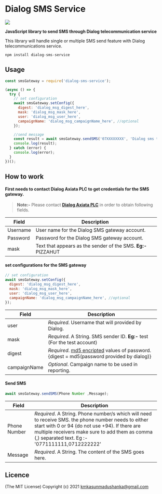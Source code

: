 # Dialog SMS Service

![](https://img.shields.io/badge/Release-1.1.0-green)

**JavaScript library to send SMS through Dialog telecommunication service**

This library will handle single or multiple SMS send feature with Dialog telecommunications service.

`npm install dialog-sms-service `

## Usage

```javascript
const smsGateway = require('dialog-sms-service');

(async () => {
  try {
    // set configuration
    await smsGateway.setConfig({
      digest: 'dialog_msg_digest_here',
      mask: 'dialog_msg_mask_here',
      user: 'dialog_msg_user_here',
      campaignName: 'dialog_msg_campaignName_here', //optional
    });

    //send message
    const result = await smsGateway.sendSMS('07XXXXXXXX', 'Dialog sms test');
    console.log(result);
  } catch (error) {
    console.log(error);
  }
})();
```

## How to work

#### First needs to contact Dialog Axiata PLC to get credentials for the SMS gateway.

> **Note:-** Please contact [**Dialog Axiata PLC**](https://www.dialog.lk/browse/businessWithSubLevels.jsp?id=onlinefld70074) in order to obtain following fields.

| Field    | Description                                                   |
| -------- | ------------------------------------------------------------- |
| Username | User name for the Dialog SMS gateway account.                 |
| Password | Password for the Dialog SMS gateway account.                  |
| mask     | Text that appears as the sender of the SMS. **Eg:-** PIZZAHUT |

#### set configurations for the SMS gateway

```javascript
// set configuration
await smsGateway.setConfig({
  digest: 'dialog_msg_digest_here',
  mask: 'dialog_msg_mask_here',
  user: 'dialog_msg_user_here',
  campaignName: 'dialog_msg_campaignName_here', //optional
});
```

| Field        | Description                                                                                                                    |
| ------------ | ------------------------------------------------------------------------------------------------------------------------------ |
| user         | _Required_. Username that will provided by Dialog.                                                                             |
| mask         | _Required_. A String. SMS sender ID. **Eg:-** test (For the test account)                                                      |
| digest       | _Required_. [md5 encripted](https://www.md5hashgenerator.com/) values of password. {digest = md5(password provided by dialog)} |
| campaignName | _Optional_. Campaign name to be used in reporting.                                                                             |

#### Send SMS

```javascript
await smsGateway.sendSMS(Phone Number ,Message);
```

| Field        | Description                                                                                                                                                                                                                                                 |
| ------------ | ----------------------------------------------------------------------------------------------------------------------------------------------------------------------------------------------------------------------------------------------------------- |
| Phone Number | _Required_. A String. Phone number/s which will need to receive SMS. the phone number needs to either start with 0 or 94 (do not use +94). If there are multiple receivers make sure to add them as comma (,) separated text. Eg :- '0771111111,0712222222' |
| Message      | _Required_. A String. The content of the SMS goes here.                                                                                                                                                                                                     |

## Licence

(The MIT License)
Copyright (c) 2021 kmkasunmadushanka@gmail.com

